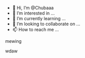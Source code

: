 - 👋 Hi, I’m @Chubaaa
- 👀 I’m interested in ...
- 🌱 I’m currently learning ...
- 💞️ I’m looking to collaborate on ...
- 📫 How to reach me ...

<!---
Chubaaa/Chubaaa is a ✨ special ✨ repository because its `README.md` (this file) appears on your GitHub profile.
You can click the Preview link to take a look at your changes.
--->mewing



wdaw







